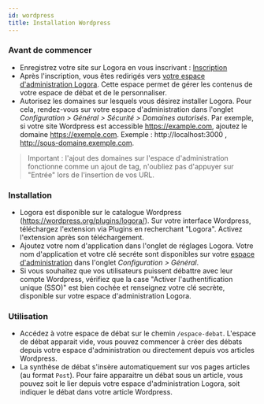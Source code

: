 ```yaml
---
id: wordpress
title: Installation Wordpress
---
```


### Avant de commencer 

- Enregistrez votre site sur Logora en vous inscrivant : [Inscription](https://logora.fr/signup)
- Après l'inscription, vous êtes redirigés vers [votre espace d'administration Logora](https://admin.logora.fr). Cette espace permet de gérer les contenus de votre espace de débat et de le personnaliser.
- Autorisez les domaines sur lesquels vous désirez installer Logora. Pour cela, rendez-vous sur votre espace d'administration dans l'onglet *Configuration > Général > Sécurité > Domaines autorisés*. Par exemple, si votre site Wordpress est accessible https://example.com, ajoutez le domaine https://exemple.com. Exemple : http://localhost:3000 , http://sous-domaine.exemple.com.  
> Important : l'ajout des domaines sur l'espace d'administration fonctionne comme un ajout de tag, n'oubliez pas d'appuyer sur "Entrée" lors de l'insertion de vos URL.

### Installation

- Logora est disponible sur le catalogue Wordpress (https://wordpress.org/plugins/logora/). Sur votre interface Wordpress, téléchargez l'extension via Plugins en recherchant "Logora". Activez l'extension après son téléchargement.
- Ajoutez votre nom d'application dans l'onglet de réglages Logora. Votre nom d'application et votre clé secréte sont disponibles sur votre [espace d'administration](https://admin.logora.fr) dans l'onglet *Configuration > Général*.
- Si vous souhaitez que vos utilisateurs puissent débattre avec leur compte Wordpress, vérifiez que la case "Activer l'authentification unique (SSO)" est bien cochée et renseignez votre clé secrète, disponible sur votre espace d'administration Logora.

### Utilisation

- Accédez à votre espace de débat sur le chemin `/espace-debat`. L'espace de débat apparait vide, vous pouvez commencer à créer des débats depuis votre espace d'administration ou directement depuis vos articles Wordpress. 
- La synthèse de débat s'insère automatiquement sur vos pages articles (au format `Post`). Pour faire apparaitre un débat sous un article, vous pouvez soit le lier depuis votre espace d'administration Logora, soit indiquer le débat dans votre article Wordpress.
 
